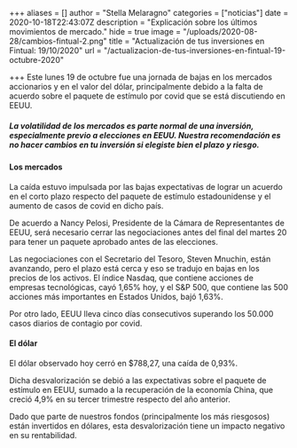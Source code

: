 +++
aliases = []
author = "Stella Melaragno"
categories = ["noticias"]
date = 2020-10-18T22:43:07Z
description = "Explicación sobre los últimos movimientos de mercado."
hide = true
image = "/uploads/2020-08-28/cambios-fintual-2.png"
title = "Actualización de tus inversiones en Fintual: 19/10/2020"
url = "/actualizacion-de-tus-inversiones-en-fintual-19-octubre-2020"

+++
Este lunes 19 de octubre fue una jornada de bajas en los mercados accionarios y en el valor del dólar, principalmente debido a la falta de acuerdo sobre el paquete de estímulo por covid que se está discutiendo en EEUU.

##### **La volatilidad de los mercados es parte normal de una inversión, especialmente previo a elecciones en EEUU. Nuestra recomendación es no hacer cambios en tu inversión si elegiste bien el plazo y riesgo.**

#### **Los mercados**

La caída estuvo impulsada por las bajas expectativas de lograr un acuerdo en el corto plazo respecto del paquete de estímulo estadounidense y el aumento de casos de covid en dicho país.

De acuerdo a Nancy Pelosi, Presidente de la Cámara de Representantes de EEUU, será necesario cerrar las negociaciones antes del final del martes 20 para tener un paquete aprobado antes de las elecciones.

Las negociaciones con el Secretario del Tesoro, Steven Mnuchin, están avanzando, pero el plazo está cerca y eso se tradujo en bajas en los precios de los activos. El índice Nasdaq, que contiene acciones de empresas tecnológicas, cayó 1,65% hoy, y el S&P 500, que contiene las 500 acciones más importantes en Estados Unidos, bajó 1,63%.

Por otro lado, EEUU lleva cinco días consecutivos superando los 50.000 casos diarios de contagio por covid.

#### **El dólar**

El dólar observado hoy cerró en $788,27, una caída de 0,93%.

Dicha desvalorización se debió a las expectativas sobre el paquete de estímulo en EEUU, sumado a la recuperación de la economía China, que creció 4,9% en su tercer trimestre respecto del año anterior.

Dado que parte de nuestros fondos (principalmente los más riesgosos) están invertidos en dólares, esta desvalorización tiene un impacto negativo en su rentabilidad.
